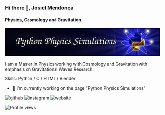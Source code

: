 ### Hi there 👋, Josiel Mendonça
#### Physics, Cosmology and Gravitation.
![Physics, Cosmology and Gravitation.](https://github.com/jmsdsouzaPhD/jmsdsouzaPhD/blob/main/header_figure.png)

I am a Master in Physics working with Cosmology and Gravitation with emphasis on Gravitational Waves Research.

Skills: Python / C / HTML / Blender

- 🔭 I’m currently working on the page "Python Physics Simulations" 


[<img src='https://cdn.jsdelivr.net/npm/simple-icons@3.0.1/icons/github.svg' alt='github' height='40'>](https://github.com/jmsdsouzaPhD)  [<img src='https://cdn.jsdelivr.net/npm/simple-icons@3.0.1/icons/instagram.svg' alt='instagram' height='40'>](https://www.instagram.com/josiel_msdsouza/)  [<img src='https://cdn.jsdelivr.net/npm/simple-icons@3.0.1/icons/icloud.svg' alt='website' height='40'>](https://jmsdsouzaphd.github.io/)  

![Profile views](https://gpvc.arturio.dev/jmsdsouzaPhD)  

<!--
**jmsdsouzaPhD/jmsdsouzaPhD** is a ✨ _special_ ✨ repository because its `README.md` (this file) appears on your GitHub profile.

Here are some ideas to get you started:

- 🔭 I’m currently working on ...
- 🌱 I’m currently learning ...
- 👯 I’m looking to collaborate on ...
- 🤔 I’m looking for help with ...
- 💬 Ask me about ...
- 📫 How to reach me: ...
- 😄 Pronouns: ...
- ⚡ Fun fact: ...
-->
